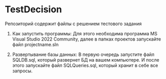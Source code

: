 # TestDecision
Репозиторий содержит файлы с решением тестового задания

1. Как запустить программы:
Для этого необходима программа MS Visual Studio 2022 Community, далее в папках проектов 
запускайте файл projectname.sln

2. Развертывание базы данных:
В первую очередь запустите файл SQLDB.sql, который развернет БД на вашем компьютере.
И после этого запускайте файл SQLQueries.sql, который хранит в себе все запросы.
